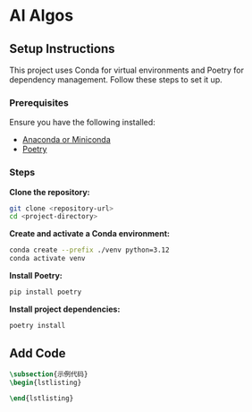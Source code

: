 # AI Algos

## Setup Instructions

This project uses Conda for virtual environments and Poetry for dependency management. Follow these steps to set it up.

### Prerequisites

Ensure you have the following installed:

- [Anaconda or Miniconda](https://docs.conda.io/en/latest/miniconda.html)
- [Poetry](https://python-poetry.org/docs/#installation)

### Steps

**Clone the repository:**

```bash
git clone <repository-url>
cd <project-directory>
```

**Create and activate a Conda environment:**

```bash
conda create --prefix ./venv python=3.12 
conda activate venv
```

**Install Poetry:**

```bash
pip install poetry
```

**Install project dependencies:**

```bash
poetry install
```

## Add Code

```latex
\subsection{示例代码}
\begin{lstlisting}

\end{lstlisting}
```